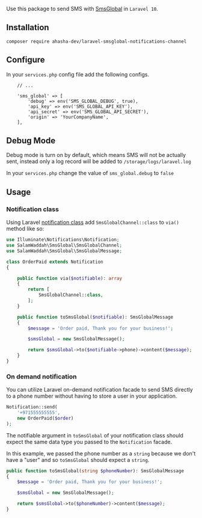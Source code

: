 Use this package to send SMS with [SmsGlobal](https://www.smsglobal.com/) in `Laravel 10`.

## Installation

```
composer require ahasha-dev/laravel-smsglobal-notifications-channel
```

## Configure

In your `services.php` config file add the following configs.

```
    // ... 
    
    'sms_global' => [
        'debug' => env('SMS_GLOBAL_DEBUG', true),
        'api_key' => env('SMS_GLOBAL_API_KEY'),
        'api_secret' => env('SMS_GLOBAL_API_SECRET'),
        'origin' => 'YourCompanyName',
    ],
```

## Debug Mode

Debug mode is turn on by default, which means SMS will not be actually sent, instead only a log record will be added
to `/storage/logs/laravel.log`

In your `services.php` change the value of `sms_global.debug` to `false`

## Usage

### Notification class

Using Laravel [notification class](https://laravel.com/docs/8.x/notifications) add `SmsGlobalChannel::class` to `via()`
method like so:

```php
use Illuminate\Notifications\Notification;
use SalamWaddah\SmsGlobal\SmsGlobalChannel;
use SalamWaddah\SmsGlobal\SmsGlobalMessage;

class OrderPaid extends Notification
{

    public function via($notifiable): array
    {
        return [
            SmsGlobalChannel::class,
        ];
    }

    public function toSmsGlobal($notifiable): SmsGlobalMessage
    {
        $message = 'Order paid, Thank you for your business!';

        $smsGlobal = new SmsGlobalMessage();

        return $smsGlobal->to($notifiable->phone)->content($message);
    }
}
```

### On demand notification

You can utilize Laravel on-demand notification facade to send SMS directly to a phone number without having to store a user in your application.

```php
Notification::send(
    '+971555555555',
    new OrderPaid($order)
);
```

The notifiable argument in `toSmsGlobal` of your notification class should expect the same data type you passed to
the `Notification` facade.

In this example, we passed the phone number as a `string` because we don't have a "user" and so `toSmsGlobal` should expect a `string`.

```php
public function toSmsGlobal(string $phoneNumber): SmsGlobalMessage
{
    $message = 'Order paid, Thank you for your business!';

    $smsGlobal = new SmsGlobalMessage();

    return $smsGlobal->to($phoneNumber)->content($message);
}
```
